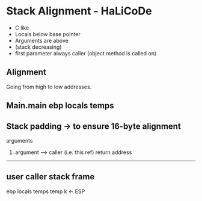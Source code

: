 # Stack Alignment - HaLiCoDe
 * C like
 * Locals below base pointer
 * Arguments are above
 * (stack decreasing)
 * first parameter always caller (object method is called on)

## Alignment
Going from high to low addresses.


Main.main
ebp
locals
temps
--------------------------------
Stack padding -> to ensure 16-byte alignment
--------------------------------
arguments
1. argument --> caller (i.e. this ref)
return address
---------------------------------------------
user caller stack frame
-------------------------------
ebp
locals
temps
temp k <- ESP
